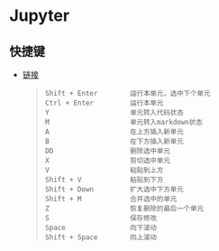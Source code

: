 # Jupyter
## 快捷键
* [链接](http://ce8f04a92771:8888/?token=311799f0d8336a1dd9df25ec197af16c527eddd726c25000&token=311799f0d8336a1dd9df25ec197af16c527eddd726c25000)
  > ```
  > Shift + Enter        运行本单元，选中下个单元
  > Ctrl + Enter         运行本单元
  > Y                    单元转入代码状态
  > M                    单元转入markdown状态
  > A                    在上方插入新单元
  > B                    在下方插入新单元
  > DD                   删除选中单元
  > X                    剪切选中单元
  > V                    粘贴到上方
  > Shift + V            粘贴到下方
  > Shift + Down         扩大选中下方单元
  > Shift + M            合并选中的单元
  > Z                    恢复删除的最后一个单元
  > S                    保存修改
  > Space                向下滚动
  > Shift + Space        向上滚动
  > 
  > ```

  